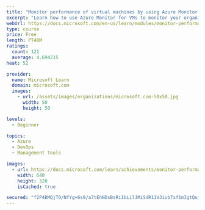 ```yaml
---
title: "Monitor performance of virtual machines by using Azure Monitor for VMs"
excerpt: "Learn how to use Azure Monitor for VMs to monitor your organization's Azure virtual machines."
webUrl: https://docs.microsoft.com/en-us/learn/modules/monitor-performance-using-azure-monitor-for-vms/
type: course
price: Free
length: PT48M
ratings:
  count: 121
  average: 4.694215
heat: 52

provider:
  name: Microsoft Learn
  domain: microsoft.com
  images:
    - url: /assets/images/organizations/microsoft.com-50x50.jpg
      width: 50
      height: 50

levels:
  - Beginner

topics:
  - Azure
  - DevOps
  - Management Tools

images:
  - url: https://docs.microsoft.com/learn/achievements/monitor-performance-using-azure-monitor-for-vms-social.png
    width: 640
    height: 320
    isCached: true

secured: "f2P4BMQjTO/NfYg+6s9/a7tEhNDsBsRi1bLilJMiSdR11VJiub7xf1mIgtQujSc5QRoy4D39ldPl0o5GD6IU7aAasa9UEOIwrM7hOZ1I+izHAJr/ue9bao3506MN5SGLPVlQEhIcGRZ93l8ZbT24IFUONcPLvgjyNHuuEvYT4uvm3z/1NGFWxSNlNuT5RccHKj/RdhcyLuWH3SnMCebuFAuICqahxaVAA/6Qxp4MVERgmOjJq2RdF/38Nhr6iRdgwMlzbdNjg3QdhczznkLtkVxkMTcPncjnhgvuZ1GIHEh7uYqRK9Rmn7s0Um66m+8qTTFu/hp8dIMTDC28GvOiVwVuv0UXr34t2ic1Hf2M7pAvasmPb+Ys0Pg2wA6BUKwiBNMdUUyoo+To2va4UY8Q/v3tKs55IUrR3KOqWJP5co4=;CvtQpnORcJZcvNYvZYStOw=="
---
```


